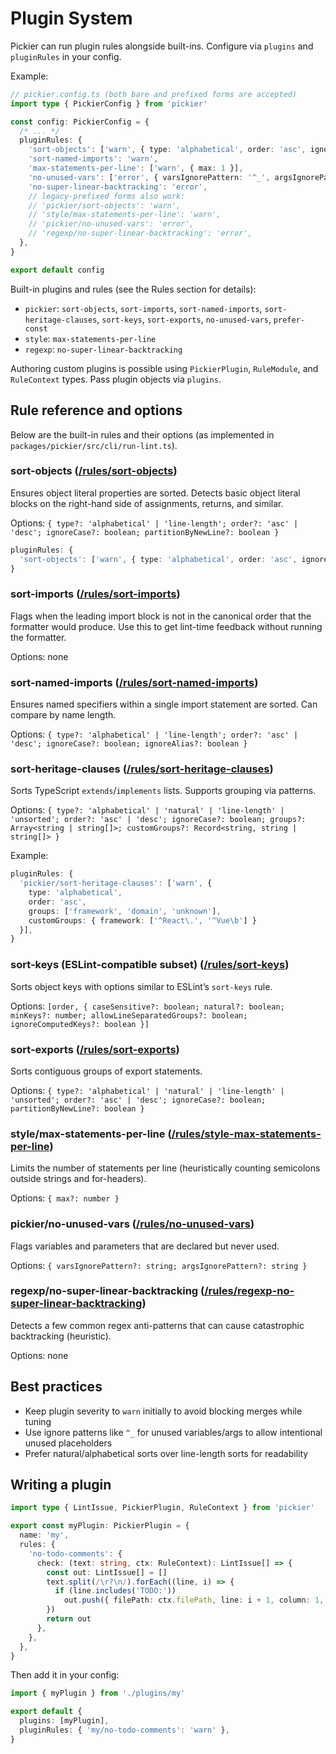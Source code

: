 # Plugin System

Pickier can run plugin rules alongside built-ins. Configure via `plugins` and `pluginRules` in your config.

Example:

```ts
// pickier.config.ts (both bare and prefixed forms are accepted)
import type { PickierConfig } from 'pickier'

const config: PickierConfig = {
  /* ... */
  pluginRules: {
    'sort-objects': ['warn', { type: 'alphabetical', order: 'asc', ignoreCase: true }],
    'sort-named-imports': 'warn',
    'max-statements-per-line': ['warn', { max: 1 }],
    'no-unused-vars': ['error', { varsIgnorePattern: '^_', argsIgnorePattern: '^_' }],
    'no-super-linear-backtracking': 'error',
    // legacy-prefixed forms also work:
    // 'pickier/sort-objects': 'warn',
    // 'style/max-statements-per-line': 'warn',
    // 'pickier/no-unused-vars': 'error',
    // 'regexp/no-super-linear-backtracking': 'error',
  },
}

export default config
```

Built-in plugins and rules (see the Rules section for details):

- `pickier`: `sort-objects`, `sort-imports`, `sort-named-imports`, `sort-heritage-clauses`, `sort-keys`, `sort-exports`, `no-unused-vars`, `prefer-const`
- `style`: `max-statements-per-line`
- `regexp`: `no-super-linear-backtracking`

Authoring custom plugins is possible using `PickierPlugin`, `RuleModule`, and `RuleContext` types. Pass plugin objects via `plugins`.

## Rule reference and options

Below are the built-in rules and their options (as implemented in `packages/pickier/src/cli/run-lint.ts`).

### sort-objects ([/rules/sort-objects](/rules/sort-objects))

Ensures object literal properties are sorted. Detects basic object literal blocks on the right-hand side of assignments, returns, and similar.

Options: `{ type?: 'alphabetical' | 'line-length'; order?: 'asc' | 'desc'; ignoreCase?: boolean; partitionByNewLine?: boolean }`

```ts
pluginRules: {
  'sort-objects': ['warn', { type: 'alphabetical', order: 'asc', ignoreCase: true }],
}
```

### sort-imports ([/rules/sort-imports](/rules/sort-imports))

Flags when the leading import block is not in the canonical order that the formatter would produce. Use this to get lint-time feedback without running the formatter.

Options: none

### sort-named-imports ([/rules/sort-named-imports](/rules/sort-named-imports))

Ensures named specifiers within a single import statement are sorted. Can compare by name length.

Options: `{ type?: 'alphabetical' | 'line-length'; order?: 'asc' | 'desc'; ignoreCase?: boolean; ignoreAlias?: boolean }`

### sort-heritage-clauses ([/rules/sort-heritage-clauses](/rules/sort-heritage-clauses))

Sorts TypeScript `extends`/`implements` lists. Supports grouping via patterns.

Options: `{ type?: 'alphabetical' | 'natural' | 'line-length' | 'unsorted'; order?: 'asc' | 'desc'; ignoreCase?: boolean; groups?: Array<string | string[]>; customGroups?: Record<string, string | string[]> }`

Example:

```ts
pluginRules: {
  'pickier/sort-heritage-clauses': ['warn', {
    type: 'alphabetical',
    order: 'asc',
    groups: ['framework', 'domain', 'unknown'],
    customGroups: { framework: ['^React\.', '^Vue\b'] }
  }],
}
```

### sort-keys (ESLint-compatible subset) ([/rules/sort-keys](/rules/sort-keys))

Sorts object keys with options similar to ESLint’s `sort-keys` rule.

Options: `[order, { caseSensitive?: boolean; natural?: boolean; minKeys?: number; allowLineSeparatedGroups?: boolean; ignoreComputedKeys?: boolean }]`

### sort-exports ([/rules/sort-exports](/rules/sort-exports))

Sorts contiguous groups of export statements.

Options: `{ type?: 'alphabetical' | 'natural' | 'line-length' | 'unsorted'; order?: 'asc' | 'desc'; ignoreCase?: boolean; partitionByNewLine?: boolean }`

### style/max-statements-per-line ([/rules/style-max-statements-per-line](/rules/style-max-statements-per-line))

Limits the number of statements per line (heuristically counting semicolons outside strings and for-headers).

Options: `{ max?: number }`

### pickier/no-unused-vars ([/rules/no-unused-vars](/rules/no-unused-vars))

Flags variables and parameters that are declared but never used.

Options: `{ varsIgnorePattern?: string; argsIgnorePattern?: string }`

### regexp/no-super-linear-backtracking ([/rules/regexp-no-super-linear-backtracking](/rules/regexp-no-super-linear-backtracking))

Detects a few common regex anti-patterns that can cause catastrophic backtracking (heuristic).

Options: none

## Best practices

- Keep plugin severity to `warn` initially to avoid blocking merges while tuning
- Use ignore patterns like `^_` for unused variables/args to allow intentional unused placeholders
- Prefer natural/alphabetical sorts over line-length sorts for readability

## Writing a plugin

```ts
import type { LintIssue, PickierPlugin, RuleContext } from 'pickier'

export const myPlugin: PickierPlugin = {
  name: 'my',
  rules: {
    'no-todo-comments': {
      check: (text: string, ctx: RuleContext): LintIssue[] => {
        const out: LintIssue[] = []
        text.split(/\r?\n/).forEach((line, i) => {
          if (line.includes('TODO:'))
            out.push({ filePath: ctx.filePath, line: i + 1, column: 1, ruleId: 'my/no-todo-comments', message: 'Avoid TODO comments', severity: 'warning' })
        })
        return out
      },
    },
  },
}
```

Then add it in your config:

```ts
import { myPlugin } from './plugins/my'

export default {
  plugins: [myPlugin],
  pluginRules: { 'my/no-todo-comments': 'warn' },
}
```
